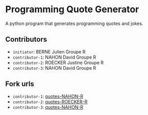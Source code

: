 # Programming Quote Generator

A python program that generates programming quotes and jokes.

## Contributors
- `initiator`: BERNE Julien Groupe R 
- `contributor-1`: NAHON David Groupe R
- `contributor-2`: ROECKER Justine Groupe R
- `contributor-3`: NAHON David Groupe R

## Fork urls
- `contributor-1`: [quotes-NAHON-R](https://github.com/davidnahon/Quotes-NAHON-R)
- `contributor-2`: [quotes-ROECKER-R](https://github.com/wicrea/Quotes-ROECKER-R)
- `contributor-3`: [quotes-NAHON-R](https://github.com/davidnahon/Quotes-NAHON-R)
